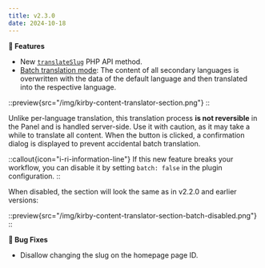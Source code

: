 ```yaml
---
title: v2.3.0
date: 2024-10-18
---
```


**🚀 Features**

- New [`translateSlug`](/docs/content-translator/php-api#translateslug) PHP API method.
- [Batch translation mode](/docs/content-translator/configuration#batch): The content of all secondary languages is overwritten with the data of the default language and then translated into the respective language.

::preview{src="/img/kirby-content-translator-section.png"}
::

Unlike per-language translation, this translation process **is not reversible** in the Panel and is handled server-side. Use it with caution, as it may take a while to translate all content. When the button is clicked, a confirmation dialog is displayed to prevent accidental batch translation.

::callout{icon="i-ri-information-line"}
If this new feature breaks your workflow, you can disable it by setting `batch: false` in the plugin configuration.
::

When disabled, the section will look the same as in v2.2.0 and earlier versions:

::preview{src="/img/kirby-content-translator-section-batch-disabled.png"}
::

**🐞 Bug Fixes**

- Disallow changing the slug on the homepage page ID.
